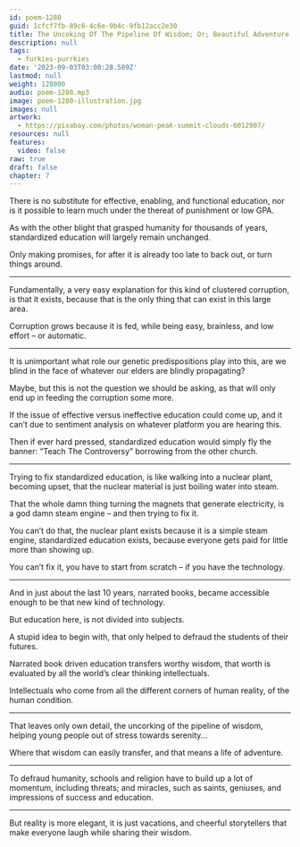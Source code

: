 ```yaml
---
id: poem-1280
guid: 1cfcf7fb-89c6-4c6e-9b4c-9fb12acc2e30
title: The Uncoking Of The Pipeline Of Wisdom; Or; Beautiful Adventure And Cheerful Storytellers vs. The Fake Education Ecosystem
description: null
tags:
  - furkies-purrkies
date: '2023-09-03T03:00:28.509Z'
lastmod: null
weight: 128000
audio: poem-1280.mp3
image: poem-1280-illustration.jpg
images: null
artwork:
  - https://pixabay.com/photos/woman-peak-summit-clouds-6012907/
resources: null
features:
  video: false
raw: true
draft: false
chapter: 7
---
```


There is no substitute for effective, enabling, and functional education,
nor is it possible to learn much under the thereat of punishment or low GPA.

As with the other blight that grasped humanity for thousands of years,
standardized education will largely remain unchanged.

Only making promises,
for after it is already too late to back out, or turn things around.

---

Fundamentally, a very easy explanation for this kind of clustered corruption,
is that it exists, because that is the only thing that can exist in this large area.

Corruption grows because it is fed, while being easy, brainless,
and low effort – or automatic.

---

It is unimportant what role our genetic predispositions play into this,
are we blind in the face of whatever our elders are blindly propagating?

Maybe, but this is not the question we should be asking,
as that will only end up in feeding the corruption some more.

If the issue of effective versus ineffective education could come up,
and it can’t due to sentiment analysis on whatever platform you are hearing this.

Then if ever hard pressed, standardized education would simply fly the banner:
“Teach The Controversy” borrowing from the other church.

---

Trying to fix standardized education, is like walking into a nuclear plant,
becoming upset, that the nuclear material is just boiling water into steam.

That the whole damn thing turning the magnets that generate electricity,
is a god damn steam engine – and then trying to fix it.

You can’t do that, the nuclear plant exists because it is a simple steam engine,
standardized education exists, because everyone gets paid for little more than showing up.

You can’t fix it,
you have to start from scratch – if you have the technology.

---

And in just about the last 10 years, narrated books,
became accessible enough to be that new kind of technology.

But education here,
is not divided into subjects.

A stupid idea to begin with,
that only helped to defraud the students of their futures.

Narrated book driven education transfers worthy wisdom,
that worth is evaluated by all the world’s clear thinking intellectuals.

Intellectuals who come from all the different corners of human reality,
of the human condition.

---

That leaves only own detail, the uncorking of the pipeline of wisdom,
helping young people out of stress towards serenity…

Where that wisdom can easily transfer,
and that means a life of adventure.

---

To defraud humanity, schools and religion have to build up a lot of momentum,
including threats; and miracles, such as saints, geniuses, and impressions of success and education.



---

But reality is more elegant,
it is just vacations, and cheerful storytellers that make everyone laugh while sharing their wisdom.
